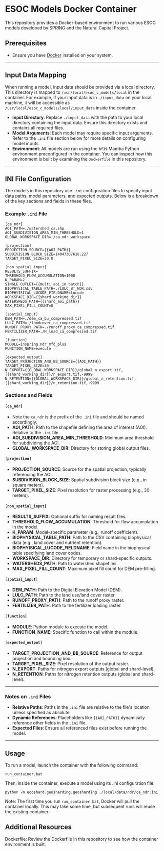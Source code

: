 # ESOC Models Docker Container

This repository provides a Docker-based environment to run various ESOC models developed by SPRING and the Natural Capital Project.

## Prerequisites

- Ensure you have [Docker](https://www.docker.com/products/docker-desktop/) installed on your system.

---

## Input Data Mapping

When running a model, input data should be provided via a local directory. This directory is mapped to `/usr/local/esoc_c_models/local` in the container. For example, if your input data is in `./input_data` on your local machine, it will be accessible as `/usr/local/esoc_c_models/local/input_data` inside the container.

- **Input Directory**: Replace `./input_data` with the path to your local directory containing the input data. Ensure this directory exists and contains all required files.
- **Model Arguments**: Each model may require specific input arguments. Refer to the `.ini` file section below for more details on configuring model inputs.
- **Environment**: All models are run using the `hf39` Mamba Python environment preconfigured in the container. You can inspect how this environment is built by examining the `Dockerfile` in this repository.

---

## INI File Configuration

The models in this repository use `.ini` configuration files to specify input data paths, model parameters, and expected outputs. Below is a breakdown of the key sections and fields in these files.

### Example `.ini` File

```
[ca_ndr]
AOI_PATH=./watershed_ca.shp
AOI_SUBDIVISION_AREA_MIN_THRESHOLD=1
GLOBAL_WORKSPACE_DIR=./ca_ndr_workspace

[projection]
PROJECTION_SOURCE={{AOI_PATH}}
SUBDIVISION_BLOCK_SIZE=14947307618.227
TARGET_PIXEL_SIZE=30.0

[non_spatial_input]
RESULTS_SUFFIX=
THRESHOLD_FLOW_ACCUMULATION=1000
K_PARAM=2
SINGLE_OUTLET={{multi_aoi_in_batch}}
BIOPHYSICAL_TABLE_PATH=./LULC_BT_NDR.csv
BIOPHYISICAL_LUCODE_FIELDNAME=lucode
WORKSPACE_DIR={{shard_working_dir}}
WATERSHEDS_PATH={{shard_aoi_path}}
MAX_PIXEL_FILL_COUNT=0

[spatial_input]
DEM_PATH=./dem_ca_bu_compressed.tif
LULC_PATH=./landcover_ca_compressed.tif
RUNOFF_PROXY_PATH=./runoff_proxy_ca_compressed.tif
FERTILIZER_PATH=./N_load_ca_compressed.tif

[function]
MODULE=inspring.ndr_mfd_plus
FUNCTION_NAME=execute

[expected_output]
TARGET_PROJECTION_AND_BB_SOURCE={{AOI_PATH}}
TARGET_PIXEL_SIZE=30
N_EXPORT={{GLOBAL_WORKSPACE_DIR}}/global_n_export.tif,{{shard_working_dir}}/n_export.tif,-9999
N_RETENTION={{GLOBAL_WORKSPACE_DIR}}/global_n_retention.tif,{{shard_working_dir}}/n_retention.tif,-9999
```

### Sections and Fields

#### `[ca_ndr]`
- Note the `ca_ndr` is the prefix of the `.ini` file and should be named accordingly.
- **AOI_PATH**: Path to the shapefile defining the area of interest (AOI). Relative to the `.ini` file.
- **AOI_SUBDIVISION_AREA_MIN_THRESHOLD**: Minimum area threshold for subdividing the AOI.
- **GLOBAL_WORKSPACE_DIR**: Directory for storing global output files.

#### `[projection]`
- **PROJECTION_SOURCE**: Source for the spatial projection, typically referencing the AOI.
- **SUBDIVISION_BLOCK_SIZE**: Spatial subdivision block size (e.g., in square meters).
- **TARGET_PIXEL_SIZE**: Pixel resolution for raster processing (e.g., 30 meters).

#### `[non_spatial_input]`
- **RESULTS_SUFFIX**: Optional suffix for naming result files.
- **THRESHOLD_FLOW_ACCUMULATION**: Threshold for flow accumulation in the model.
- **K_PARAM**: Model-specific parameter (e.g., runoff coefficient).
- **BIOPHYSICAL_TABLE_PATH**: Path to the CSV containing biophysical data (e.g., land cover and nutrient retention).
- **BIOPHYISICAL_LUCODE_FIELDNAME**: Field name in the biophysical table specifying land cover codes.
- **WORKSPACE_DIR**: Directory for temporary or shard-specific outputs.
- **WATERSHEDS_PATH**: Path to watershed shapefiles.
- **MAX_PIXEL_FILL_COUNT**: Maximum pixel fill count for DEM pre-filling.

#### `[spatial_input]`
- **DEM_PATH**: Path to the Digital Elevation Model (DEM).
- **LULC_PATH**: Path to the land use/land cover raster.
- **RUNOFF_PROXY_PATH**: Path to the runoff proxy raster.
- **FERTILIZER_PATH**: Path to the fertilizer loading raster.

#### `[function]`
- **MODULE**: Python module to execute the model.
- **FUNCTION_NAME**: Specific function to call within the module.

#### `[expected_output]`
- **TARGET_PROJECTION_AND_BB_SOURCE**: Reference for output projection and bounding box.
- **TARGET_PIXEL_SIZE**: Pixel resolution of the output raster.
- **N_EXPORT**: Paths for nitrogen export outputs (global and shard-level).
- **N_RETENTION**: Paths for nitrogen retention outputs (global and shard-level).

---

### Notes on `.ini` Files

- **Relative Paths**: Paths in the `.ini` file are relative to the file's location unless specified as absolute.
- **Dynamic References**: Placeholders like `{{AOI_PATH}}` dynamically reference other fields in the `.ini` file.
- **Expected Files**: Ensure all referenced files exist before running the model.

---

## Usage

To run a model, launch the container with the following command:

```run_container.bat```

Then, inside the container, execute a model using its .ini configuration file:

```python -m ecoshard.geosharding.geosharding ./local/data/ndr/ca_ndr.ini```

Note: The first time you run `run_container.bat`, Docker will pull the container locally. This may take some time, but subsequent runs will reuse the existing container.

## Additional Resources
Dockerfile: Review the Dockerfile in this repository to see how the container environment is built.
